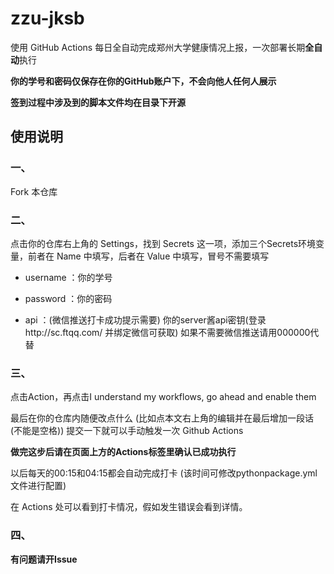 # zzu-jksb

使用 GitHub Actions 每日全自动完成郑州大学健康情况上报，一次部署长期**全自动**执行

**你的学号和密码仅保存在你的GitHub账户下，不会向他人任何人展示**

**签到过程中涉及到的脚本文件均在目录下开源**

## 使用说明

### 一、

Fork 本仓库

### 二、

点击你的仓库右上角的 Settings，找到 Secrets 这一项，添加三个Secrets环境变量，前者在 Name 中填写，后者在 Value 中填写，冒号不需要填写

* username ：你的学号

* password ：你的密码

* api ：(微信推送打卡成功提示需要)  你的server酱api密钥(登录http://sc.ftqq.com/ 并绑定微信可获取) 如果不需要微信推送请用000000代替

### 三、

点击Action，再点击I understand my workflows, go ahead and enable them

最后在你的仓库内随便改点什么 (比如点本文右上角的编辑并在最后增加一段话(不能是空格)) 提交一下就可以手动触发一次 Github Actions 

**做完这步后请在页面上方的Actions标签里确认已成功执行**

以后每天的00:15和04:15都会自动完成打卡 (该时间可修改pythonpackage.yml文件进行配置)

在 Actions 处可以看到打卡情况，假如发生错误会看到详情。

### 四、

**有问题请开Issue**
